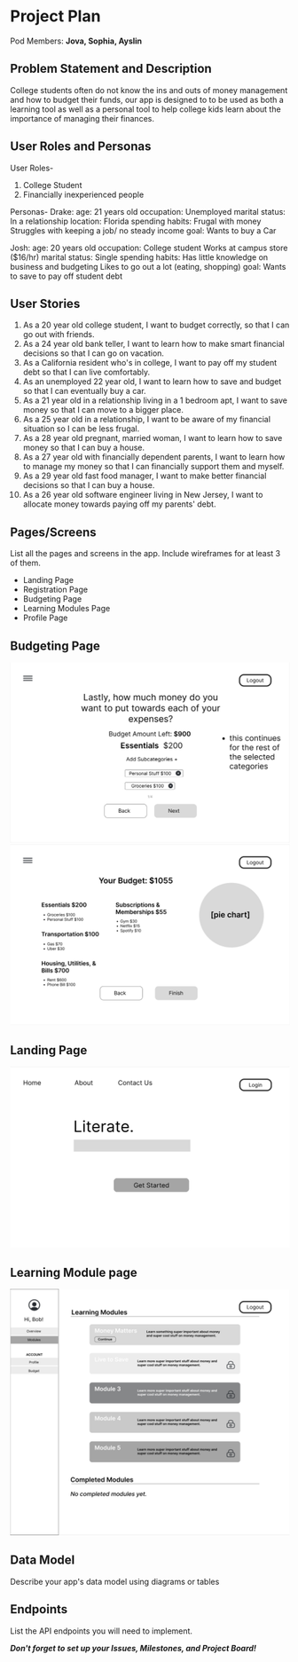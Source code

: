 # Project Plan

Pod Members: **Jova, Sophia, Ayslin**

## Problem Statement and Description

College students often do not know the ins and outs of money management and how to budget their funds, our app is designed to to be used as both a learning tool as well as a personal tool to help college kids learn about the importance of managing their finances.

## User Roles and Personas

User Roles-

1. College Student
2. Financially inexperienced people

Personas-
Drake: age: 21 years old occupation: Unemployed marital status: In a relationship location: Florida spending habits:
Frugal with money
Struggles with keeping a job/ no steady income goal: Wants to buy a Car

Josh: age: 20 years old occupation: College student Works at campus store ($16/hr) marital status: Single spending habits:
Has little knowledge on business and budgeting
Likes to go out a lot (eating, shopping) goal: Wants to save to pay off student debt

## User Stories

1. As a 20 year old college student, I want to budget correctly, so that I can go out with friends.
2. As a 24 year old bank teller, I want to learn how to make smart financial decisions so that I can go on vacation.
3. As a California resident who's in college, I want to pay off my student debt so that I can live comfortably.
4. As an unemployed 22 year old, I want to learn how to save and budget so that I can eventually buy a car.
5. As a 21 year old in a relationship living in a 1 bedroom apt, I want to save money so that I can move to a bigger place.
6. As a 25 year old in a relationship, I want to be aware of my financial situation so I can be less frugal.
7. As a 28 year old pregnant, married woman, I want to learn how to save money so that I can buy a house.
8. As a 27 year old with financially dependent parents, I want to learn how to manage my money so that I can financially support them and myself.
9. As a 29 year old fast food manager, I want to make better financial decisions so that I can buy a house.
10. As a 26 year old software engineer living in New Jersey, I want to allocate money towards paying off my parents' debt.

## Pages/Screens

List all the pages and screens in the app. Include wireframes for at least 3 of them.

- Landing Page
- Registration Page
- Budgeting Page
- Learning Modules Page
- Profile Page

## Budgeting Page

![BudgetPage1](images/budgeting-page1.png)
![BudgetPage2](images/budgeting-page2.png)

## Landing Page

![LandingPage](images/landing-page.png)

## Learning Module page

![LearningModule](images/learning-module.png)

## Data Model

Describe your app's data model using diagrams or tables

## Endpoints

List the API endpoints you will need to implement.

**_Don't forget to set up your Issues, Milestones, and Project Board!_**
